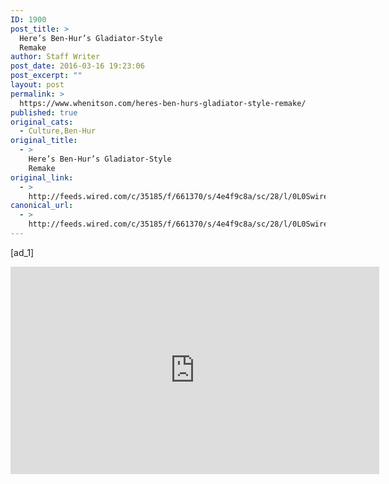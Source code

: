 ```yaml
---
ID: 1900
post_title: >
  Here’s Ben-Hur’s Gladiator-Style
  Remake
author: Staff Writer
post_date: 2016-03-16 19:23:06
post_excerpt: ""
layout: post
permalink: >
  https://www.whenitson.com/heres-ben-hurs-gladiator-style-remake/
published: true
original_cats:
  - Culture,Ben-Hur
original_title:
  - >
    Here’s Ben-Hur’s Gladiator-Style
    Remake
original_link:
  - >
    http://feeds.wired.com/c/35185/f/661370/s/4e4f9c8a/sc/28/l/0L0Swired0N0C20A160C0A30Cben0Ehur0Etrailer0C/story01.htm
canonical_url:
  - >
    http://feeds.wired.com/c/35185/f/661370/s/4e4f9c8a/sc/28/l/0L0Swired0N0C20A160C0A30Cben0Ehur0Etrailer0C/story01.htm
---
```

 [ad_1]
<br><div id="start-of-content"><article class="content link-underline relative body-copy border-b pad-b-50" data-js="content" itemprop="articleBody" readability="60.289317507418"><p><iframe width="590" height="332" src="https://www.youtube.com/embed/gLJdzky63BA?feature=oembed" frameborder="0" allowfullscreen=""/></p>
<p>Union Civil War general Lew Wallace’s 1880 historical adventure novel <em>Ben-Hur: A Tale of the Christ</em> was the best-selling American novel of the 19th century, ahead of <em>Uncle Tom’s Cabin</em>. It was first adapted into a film in 1907, and again in 1925—but most people are familiar with the 1959 Charlton Heston-starring version that won an unprecedented 11 Oscars. (That total has since been tied by <em>Lord of the Rings: The Return of the King</em>.) It’s a sword-and-sandal epic that takes place during the time of Jesus Christ, and touts <a href="https://www.youtube.com/watch?v=frE9rXnaHpE" target="_blank">one of the most exhilarating action sequences</a> in all of American cinema.</p>
<p>All those Academy Awards kept the inclination for another remake at bay for nearly 60 years, but at long last, a fourth <em>Ben-Hur</em> film will hit theaters Aug. 12. Directed by Timur Bekmambetov (<em>Wanted</em>), it stars Jack Huston (<em>Boardwalk Empire</em>) as Ben-Hur, a prince in Jerusalem who is thrown into slavery after he’s betrayed by a childhood friend (played by Toby Kebbell). This time around, MGM and Paramount are working with husband and wife producing team Mark Burnett (<em>Survivor</em>) and Roma Downey (<em>Touched by an Angel</em>), who previously brought the popular but controversial miniseries <em>The Bible</em> to History Channel.</p>
<p>Biblical stories used to be tentpole movies for the major studios. Heston starred in both <em>Ben-Hur</em> and <em>The Ten Commandments</em>. And the past few years have seen an unmistakable rise in low-budget films directed at religious communities, specifically evangelical Christians, and raking in box-office dollars from audiences that mainstream films are missing. This first trailer doesn’t reveal much about the Christ storyline, which was mostly background detail in the 1959 film, but this version will reportedly feature a much bigger arc for Jesus (Rodrigo Santoro). So the time is ripe for a big-budget remake of a Hollywood classic—even one that trades sweeping grandeur for a remake with <em>Clash of the Titans</em>-style CGI effects and a healthy dose of <em>Gladiator</em> thrown in for good measure. </p>
<p><strong>Pause at:</strong> 0:17 for slave driver Quintus James Cosmo, better known as Jeor Mormont on <em>Game of Thrones</em>. 0:25 for a particularly nasty battering ram at the bow of an attacking ship. 0:40 for the first of many biblical motifs (accompanied by an <em>Inception</em> bwaaaaamp). 0:43 for Sheik Ilderim (Morgan Freeman), who prepares Ben-Hur for the chariot races. 1:32 for a glimpse of the iconic racetrack. 1:52 for Esther (Nazanin Boniadi, of <em>Homeland</em>). 2:10 for Judah Ben-Hur happening upon the crucifixion of Jesus. 2:20 to hear Messala (Kebbell) yell, “Are we having fun now, brother?” in the worst near-deployment of <a href="https://www.youtube.com/watch?v=VflIdXP46RU" target="_blank">Henry Pollard’s catchphrase</a> ever.</p>

			<a class="visually-hidden skip-to-text-link focusable bg-white" href="#start-of-content">Go Back to Top. Skip To: Start of Article.</a>

		</article>



	</div>
<br>[ad_2]
<br><a href="http://feeds.wired.com/c/35185/f/661370/s/4e4f9c8a/sc/28/l/0L0Swired0N0C20A160C0A30Cben0Ehur0Etrailer0C/story01.htm">Source </a>